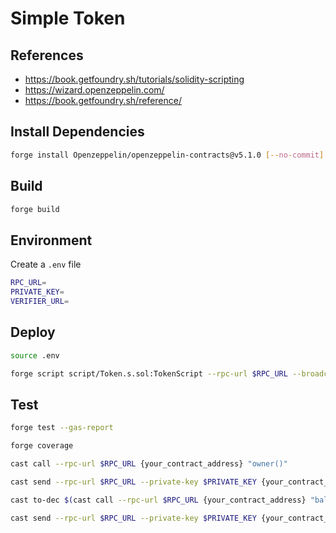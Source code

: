 # Simple Token

## References

- <https://book.getfoundry.sh/tutorials/solidity-scripting>
- <https://wizard.openzeppelin.com/>
- <https://book.getfoundry.sh/reference/>

## Install Dependencies

```bash
forge install Openzeppelin/openzeppelin-contracts@v5.1.0 [--no-commit]
```

## Build

```bash
forge build
```

## Environment

Create a `.env` file

```bash
RPC_URL=
PRIVATE_KEY=
VERIFIER_URL=
```

## Deploy

```bash
source .env

forge script script/Token.s.sol:TokenScript --rpc-url $RPC_URL --broadcast
```

## Test

```bash
forge test --gas-report

forge coverage

cast call --rpc-url $RPC_URL {your_contract_address} "owner()"

cast send --rpc-url $RPC_URL --private-key $PRIVATE_KEY {your_contract_address} "mint(address,uint256)" {to_address} 10

cast to-dec $(cast call --rpc-url $RPC_URL {your_contract_address} "balanceOf(address)" {to_address})

cast send --rpc-url $RPC_URL --private-key $PRIVATE_KEY {your_contract_address} "burn(uint256)" 10
```
